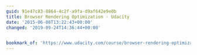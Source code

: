 ```yaml
---
guid: 91e47c83-8864-4c2f-a9fa-d9af642e9e0b
title: Browser Rendering Optimization - Udacity
date: '2015-06-08T13:22:43+00:00'
changed: '2019-09-24T14:36:44+00:00'


bookmark_of: 'https://www.udacity.com/course/browser-rendering-optimization--ud860'
---
```




